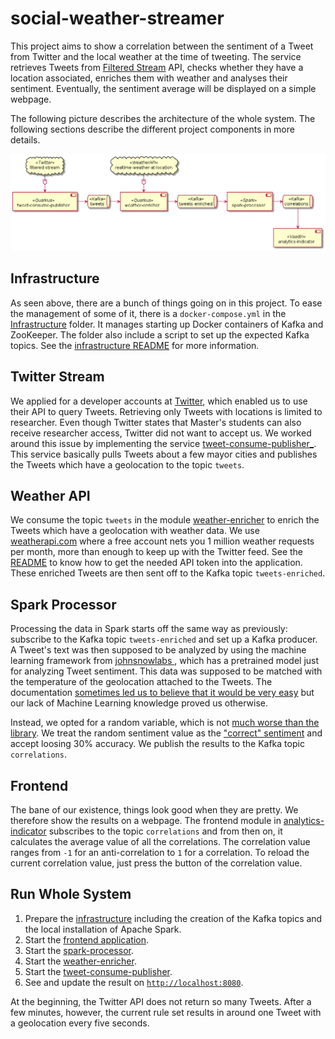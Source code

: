 # social-weather-streamer

This project aims to show a correlation between the sentiment of a Tweet from Twitter and the local
weather at the time of tweeting. The service retrieves Tweets
from [Filtered Stream](https://developer.twitter.com/en/docs/twitter-api/tweets/filtered-stream)
API, checks whether they have a location associated, enriches them with weather and analyses their
sentiment. Eventually, the sentiment average will be displayed on a simple webpage.

The following picture describes the architecture of the whole system. The following sections
describe the different project components in more details.

![alt text](./architecture.png "architecture")

## Infrastructure

As seen above, there are a bunch of things going on in this project. To ease the management of some
of it, there is a `docker-compose.yml` in the [Infrastructure](./infrastructure) folder. It manages
starting up Docker containers of Kafka and ZooKeeper. The folder also include a script to set up the
expected Kafka topics. See the [infrastructure README](./infrastructure/README.md) for more
information.

## Twitter Stream

We applied for a developer accounts at [Twitter](https://twitter.com), which enabled us to use their
API to query Tweets. Retrieving only Tweets with locations is limited to researcher. Even though
Twitter states that Master's students can also receive researcher access, Twitter did not want to
accept us. We worked around this issue by implementing the service
[tweet-consume-publisher_](./tweet-consume-publisher). This service basically pulls Tweets about a
few mayor cities and publishes the Tweets which have a geolocation to the topic `tweets`.

## Weather API

We consume the topic `tweets` in the module [weather-enricher](./weather-enricher) to enrich the
Tweets which have a geolocation with weather data. We
use [weatherapi.com](https://www.weatherapi.com/) where a free account nets you 1 million weather
requests per month, more than enough to keep up with the Twitter feed. See
the [README](./weather-enricher/README.md) to know how to get the needed API token into the
application. These enriched Tweets are then sent off to the Kafka topic `tweets-enriched`.

## Spark Processor

Processing the data in Spark starts off the same way as previously: subscribe to the Kafka
topic `tweets-enriched`
and set up a Kafka producer. A Tweet's text was then supposed to be analyzed by using the machine
learning framework from [ johnsnowlabs ]( https://johnsnowlabs.com ), which has a pretrained model
just for analyzing Tweet sentiment. This data was supposed to be matched with the temperature of the
geolocation attached to the Tweets. The
documentation [sometimes led us to believe that it would be very easy](https://nlp.johnsnowlabs.com/2021/01/18/analyze_sentimentdl_use_twitter_en.html)
but our lack of Machine Learning knowledge proved us otherwise.

Instead, we opted for a random variable, which is
not [much worse than the library](https://github.com/felix-seifert/social-weather-streamer/pull/11).
We treat the random sentiment value as
the ["correct" sentiment](https://nlp.johnsnowlabs.com/2021/01/18/sentimentdl_use_twitter_en.html#benchmarking)
and accept loosing 30% accuracy. We publish the results to the Kafka topic `correlations`.

## Frontend

The bane of our existence, things look good when they are pretty. We therefore show the results on a
webpage. The frontend module in [analytics-indicator](./analytics-indicator) subscribes to the
topic `correlations` and from then on, it calculates the average value of all the correlations. The
correlation value ranges from `-1` for an anti-correlation to `1` for a correlation. To reload the
current correlation value, just press the button of the correlation value.

## Run Whole System

1. Prepare the [infrastructure](./infrastructure) including the creation of the Kafka topics and the
   local installation of Apache Spark.
2. Start the [frontend application](./analytics-indicator).
3. Start the [spark-processor](./spark-processor).
4. Start the [weather-enricher](./weather-enricher).
5. Start the [tweet-consume-publisher](./tweet-consume-publisher).
6. See and update the result on [`http://localhost:8080`](http://localhost:8080).

At the beginning, the Twitter API does not return so many Tweets. After a few minutes, however, the
current rule set results in around one Tweet with a geolocation every five seconds.